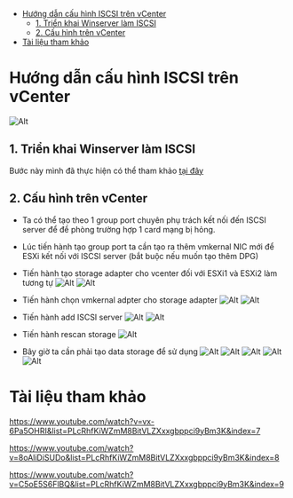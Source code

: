 - [Hướng dẫn cấu hình ISCSI trên vCenter](#hướng-dẫn-cấu-hình-iscsi-trên-vcenter)
  - [1. Triển khai Winserver làm ISCSI](#1-triển-khai-winserver-làm-iscsi)
  - [2. Cấu hình trên vCenter](#2-cấu-hình-trên-vcenter)
- [Tài liệu tham khảo](#tài-liệu-tham-khảo)
# Hướng dẫn cấu hình ISCSI trên vCenter
![Alt](/thuctap/anh/Screenshot_1056.png)
## 1. Triển khai Winserver làm ISCSI
Bước này mình đã thực hiện có thể tham khảo [tại đây](https://github.com/thanhquang99/thuctap2023/blob/main/thuctap/06-VM-ESX/qua-trinh-trien-khai/03iscsi.md#21-c%E1%BA%A5u-h%C3%ACnh-tr%C3%AAn-window-server-2019)

## 2. Cấu hình trên vCenter
- Ta có thể tạo theo 1 group port chuyên phụ trách kết nối đến ISCSI server để đề phòng trường hợp 1 card mạng bị hỏng.
- Lúc tiến hành tạo group port ta cần tạo ra thêm vmkernal NIC mới để ESXi kết nối với ISCSI server (bắt buộc nếu muốn tạo thêm DPG)
- Tiến hành tạo storage adapter cho vcenter đối với ESXi1 và ESXi2 làm tương tự
  ![Alt](/thuctap/anh/Screenshot_1049.png)
  ![Alt](/thuctap/anh/Screenshot_1050.png)

- Tiến hành chọn vmkernal adpter cho storage adapter
  ![Alt](/thuctap/anh/Screenshot_1051.png)
  ![Alt](/thuctap/anh/Screenshot_1052.png)
- Tiến hành add ISCSI server
  ![Alt](/thuctap/anh/Screenshot_1053.png)
  ![Alt](/thuctap/anh/Screenshot_1054.png)
- Tiến hành rescan storage
  ![Alt](/thuctap/anh/Screenshot_1055.png)

- Bây giờ ta cần phải tạo data storage để sử dụng
  ![Alt](/thuctap/anh/Screenshot_1057.png)
  ![Alt](/thuctap/anh/Screenshot_1058.png)
  ![Alt](/thuctap/anh/Screenshot_1059.png)
  ![Alt](/thuctap/anh/Screenshot_1060.png)
  ![Alt](/thuctap/anh/Screenshot_1061.png)

# Tài liệu tham khảo
https://www.youtube.com/watch?v=vx-6Pa5OHRI&list=PLcRhfKiWZmM8BitVLZXxxgbppci9yBm3K&index=7

https://www.youtube.com/watch?v=8oAliDiSUDo&list=PLcRhfKiWZmM8BitVLZXxxgbppci9yBm3K&index=8

https://www.youtube.com/watch?v=C5oE5S6FlBQ&list=PLcRhfKiWZmM8BitVLZXxxgbppci9yBm3K&index=9